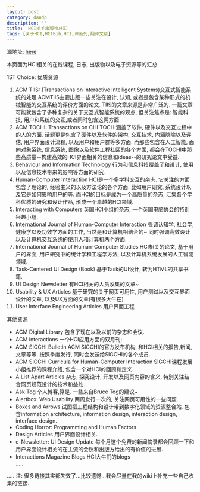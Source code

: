 ```yaml
---
layout: post
category: dandp
description: ''
title:  HCI相关出版物总汇
tags: [关于HCI,HCIBib,HCI,译系列,翻译文章]
---
```


源地址: <a href="http://hcibib.org/publications/" target="_blank">here</a>

本页面为HCI相关的在线课程, 日志, 出版物以及电子资源等的汇总.

1ST Choice: 优质资源

<ol>
	<li>ACM TIIS: (Transactions on Interactive Intelligent Systems)交互式智能系统的处理
		ACMTIIS主要出版一些关注在设计, 认知, 或者是包含某种形式的机械智能的交互系统的评价方面的论文. TIIS的文章来源是非常广泛的. 一篇文章可能就包含了多种复杂的关于交互式智能系统的观点, 但关注焦点是: 智能科技, 用户和系统的交互,或者同时包含这两方面.</li>
	<li>ACM TOCHI: Transactions on CHI
		TOCHI涵盖了软件, 硬件以及交互过程中的人的方面. 话题更是包含了硬件以及软件的架构, 交互技术, 内涵隐喻以及评估, 用户界面设计流程, 以及用户和用户群等多方面. 而那些包含在人工智能, 面向对象系统, 信息系统, 图像以及软件工程社区的各个方面, 都会在TOCHI中那些高质量--构建高效的HCI界面相关的信息和ideas--的研究论文中受益.</li>
	<li>Behaviour and Information Technology
		行为和信息科技覆盖了和设计, 使用以及信息技术带来的影响等方面的研究.</li>
	<li>Human-Computer Interaction
		HCI是一个多学科交互的杂志. 它关注的方面包含了理论的, 经验主义的以及方法论的各个方面. 比如用户研究, 系统设计以及它是如何影响用户的等. 而HCI的目标是成为一个高质量的杂志, 汇集各个学科优质的研究和设计作品, 形成一个卓越的HCI领域.</li>
	<li>Interacting with Computers 
		英国HCI小组的杂志, 一个英国电脑协会的特别兴趣小组.</li>
	<li>International Journal of Human-Computer Interaction 
		强调认知学, 社会学, 健康学以及功效学方面的工作, 当然是和计算机相结合的~ 同时强调高效设计以及计算机交互系统的使用人和计算机两个方面.</li>
	<li>International Journal of Human-Computer Studies 
		HCI相关的论文, 基于用户的界面, 用户研究中的统计学和工程学方法, 以及计算机系统发展的人工智能领域.</li>
	<li>Task-Centered UI Design (Book) 
		基于Task的UI设计, 转为HTML的共享书籍.</li>
	<li>UI Design Newsletter
		有HCI相关的人员收集的文章~</li>
	<li>Usability & UX Articles 
		基于研究的关于网页可用性, 用户测试以及交互界面设计的文章, 以及UX方面的文章(有很多大牛在)</li>
	<li>User Interface Engineering Articles
		用户界面工程</li>
</ol>

其他资源
<ul>
	<li>ACM Digital Library 
		包含了现在以及以前的杂志和会议.</li>
	<li>ACM interactions 
		一个HCI应用方面的双月刊;</li>
	<li>ACM SIGCHI Bulletin 
		ACM SIGCHI的官方发布机构, 和HCI相关的报告,新闻,文章等等. 按照季度发行, 同时会发送给SIGCHI的各个成员.</li>
	<li>ACM SIGCHI Curricula for Human-Computer Interaction 
		SIGCHI课程发展小组推荐的课程介绍, 包含一个对HCI的回顾和定义.</li>
	<li>A List Apart Articles 
		杂志, 探究设计, 开发以及网页内容的含义, 特别关注结合网页规范设计的技术和益处.</li>
	<li>Ask Tog 
		个人博客,算是. 一些来自Bruce Tog的建议~</li>
	<li>Alertbox: Web Usability
		两周发行一次的, 关注网页可用性的一些问题.</li>
	<li>Boxes and Arrows 
		试图把工程结构和设计带到数字化领域的资源整合站. 包含information architecture, information design, interaction design, interface design.</li>
	<li>Coding Horror: Programming and Human Factors
		</li>
	<li>Design Articles
		用户界面设计相关.</li>
	<li>e-Newsletter: UI Design Update
		每个月这个免费的新闻摘录都会回顾一下和用户界面设计相关的在主流的会议和出版方给出的有价值的进展.</li>
	<li>Interactions Magazine Blogs 
		HCI大牛们的blogs</li>
		.....
</ul>
.....
注: 很多链接其实都失效了...比较遗憾...我会尽量在我的wiki上补充一些自己收集的链接.
